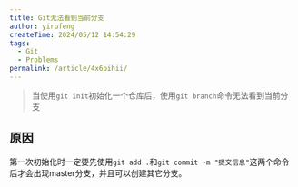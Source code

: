```yaml
---
title: Git无法看到当前分支
author: yirufeng
createTime: 2024/05/12 14:54:29
tags:
  - Git
  - Problems
permalink: /article/4x6pihii/
---
```


> 当使用`git init`初始化一个仓库后，使用`git branch`命令无法看到当前分支


## 原因
第一次初始化时一定要先使用`git add .`和`git commit -m "提交信息"`这两个命令后才会出现master分支，并且可以创建其它分支。

<!-- more -->